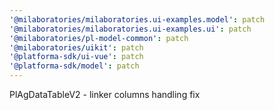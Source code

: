 ```yaml
---
'@milaboratories/milaboratories.ui-examples.model': patch
'@milaboratories/milaboratories.ui-examples.ui': patch
'@milaboratories/pl-model-common': patch
'@milaboratories/uikit': patch
'@platforma-sdk/ui-vue': patch
'@platforma-sdk/model': patch
---
```


PlAgDataTableV2 - linker columns handling fix
